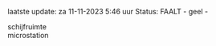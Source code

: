 laatste update: 
za 11-11-2023  5:46   uur 
Status: FAALT - geel - 
<div class="service R">schijfruimte</div><div class="service R">microstation</div>
